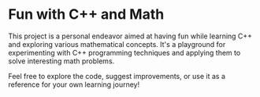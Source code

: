 # Fun with C++ and Math

This project is a personal endeavor aimed at having fun while learning C++ and exploring various mathematical concepts. It's a playground for experimenting with C++ programming techniques and applying them to solve interesting math problems.

Feel free to explore the code, suggest improvements, or use it as a reference for your own learning journey!